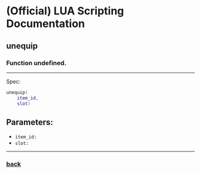 
# (Official) LUA Scripting Documentation

## unequip

### Function undefined.
___
Spec:
```lua
unequip(
	item_id,
	slot)
```
## Parameters:
- `item_id:` 
- `slot:` 

___
### [back](../other)
